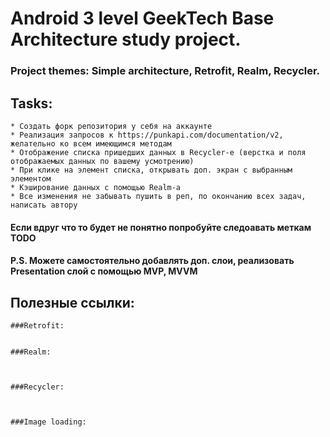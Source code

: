 # Android 3 level GeekTech Base Architecture study project.
### Project themes: Simple architecture, Retrofit, Realm, Recycler.

## Tasks:
    * Создать форк репозитория у себя на аккаунте
    * Реализация запросов к https://punkapi.com/documentation/v2, желательно ко всем имеющимся методам 
    * Отображение списка пришедших данных в Recycler-e (верстка и поля отображаемых данных по вашему усмотрению)
    * При клике на элемент списка, открывать доп. экран с выбранным элементом
    * Кэширование данных с помощью Realm-a
    * Все изменения не забывать пушить в реп, по окончанию всех задач, написать автору 
    
#### Если вдруг что то будет не понятно попробуйте следоавать меткам TODO

#### P.S. Можете самостоятельно добавлять доп. слои, реализовать Presentation слой с помощью MVP, MVVM
    
## Полезные ссылки:
    ###Retrofit:
    
    
    ###Realm:
    
    
    
    ###Recycler:
    
    
    
    ###Image loading:
    
    